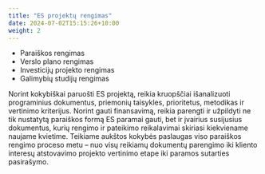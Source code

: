 ```yaml
---
title: "ES projektų rengimas"
date: 2024-07-02T15:15:26+10:00
weight: 2
---
```


  - Paraiškos rengimas
  - Verslo plano rengimas
  - Investicijų projekto rengimas
  - Galimybių studijų rengimas

Norint kokybiškai paruošti ES projektą, reikia kruopščiai išanalizuoti programinius dokumentus, priemonių taisykles, prioritetus, metodikas ir vertinimo kriterijus. Norint gauti finansavimą, reikia parengti ir užpildyti ne tik nustatytą paraiškos formą ES paramai gauti, bet ir įvairius susijusius dokumentus, kurių rengimo ir pateikimo reikalavimai skiriasi kiekviename naujame kvietime. Teikiame aukštos kokybės paslaugas viso paraiškos rengimo proceso metu – nuo visų reikiamų dokumentų parengimo iki kliento interesų atstovavimo projekto vertinimo etape iki paramos sutarties pasirašymo.